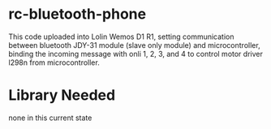 # rc-bluetooth-phone

This code uploaded into Lolin Wemos D1 R1, setting communication between bluetooth JDY-31 module (slave only module) and microcontroller, binding the incoming message with onli 1, 2, 3, and 4 to control motor driver l298n from microcontroller.

# Library Needed
none in this current state
